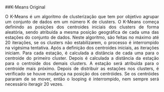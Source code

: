 ##K-Means Original
<p align="justify"> O K-Means é um algoritmo de clusterização que tem por objetivo agrupar um conjunto de dados em um número K de clusters. O K-Means começa definindo as posições dos centroides iniciais dos clusters de forma aleatória, sendo atribuída a mesma posição geográfica de cada uma das estações do conjunto de dados. Neste algoritmo, são feitas no máximo até 20 iterações, se os clusters não estabilizarem, o processo é interrompido na vigésima tentativa. Após a definição dos centroides iniciais, as iterações iniciam. Para cada estação, é calculada a distância de cada uma para o centroide do primeiro cluster. Depois é calculada a distância da estação para o centroide dos demais clusters. A estação será atribuída para o centroide mais próximo. Depois de distribuir as estações nos clusters, é verificado se houve mudança na posição dos centróides. Se os centróides pararam de se mover, então o looping é interrompido, nem sempre será necessário iteragir 20 vezes.
